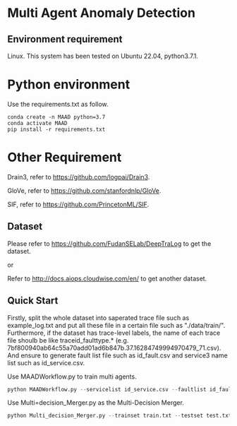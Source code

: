 # Multi Agent Anomaly Detection
## Environment requirement
Linux. This system has been tested on Ubuntu 22.04, python3.7.1.
# Python environment
Use the requirements.txt as follow.
```
conda create -n MAAD python=3.7
conda activate MAAD
pip install -r requirements.txt
```
# Other Requirement
Drain3, refer to https://github.com/logpai/Drain3.

GloVe, refer to https://github.com/stanfordnlp/GloVe.

SIF, refer to https://github.com/PrincetonML/SIF.
## Dataset
Please refer to https://github.com/FudanSELab/DeepTraLog to get the dataset.

or

Refer to http://docs.aiops.cloudwise.com/en/ to get another dataset.
## Quick Start
Firstly, split the whole dataset into saperated trace file such as example_log.txt and put all these file in a certain file such as "./data/train/". Furthermore, if the dataset has trace-level labels, the name of each trace file shoulb be like traceid_faulttype.* (e.g. 7bf800940ab64c55a70add01ad6b847b.37.16284749994970479_71.csv). And ensure to generate fault list file such as id_fault.csv and service3 name list such as id_service.csv.

Use MAADWorkflow.py to train multi agents.
```python
python MAADWorkflow.py --servicelist id_service.csv --faultlist id_fault.csv --batch 1 --trainset ./data/train/ --labelmode 0 --errortypes 72 --train True
```

Use Multi=decision_Merger.py as the Multi-Decision Merger. 
```python
python Multi_decision_Merger.py --trainset train.txt --testset test.txt
```
